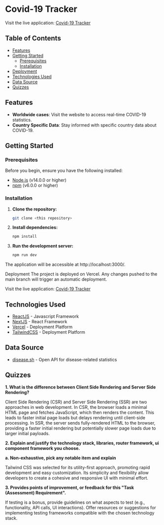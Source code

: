 # Covid-19 Tracker

Visit the live application: [Covid-19 Tracker](https://covid19-tracker-opal.vercel.app/)

## Table of Contents

- [Features](#features)
- [Getting Started](#getting-started)
  - [Prerequisites](#prerequisites)
  - [Installation](#installation)
- [Deployment](#deployment)
- [Technologies Used](#technologies-used)
- [Data Source](#data-source)
- [Quizzes](#quizzes)

## Features

- **Worldwide cases**: Visit the website to access real-time COVID-19 statistics.
- **Country Specific Data**: Stay informed with specific country data about COVID-19.

## Getting Started

### Prerequisites

Before you begin, ensure you have the following installed:

- [Node.js](https://nodejs.org/) (v14.0.0 or higher)
- [npm](https://www.npmjs.com/) (v6.0.0 or higher)

### Installation

1. **Clone the repository:**

   ```bash
   git clone <this repository>

2. **Install dependencies:**

   ```bash
   npm install

3. **Run the development server:**

    ```bash
    npm run dev

The application will be accessible at http://localhost:3000/.

Deployment
The project is deployed on Vercel. Any changes pushed to the main branch will trigger an automatic deployment.

Visit the live application: [Covid-19 Tracker](https://covid19-tracker-opal.vercel.app/)

## Technologies Used
- [ReactJS](https://react.dev/) - Javascript Framework
- [NextJS](https://nextjs.org/) - React Framework
- [Vercel](https://vercel.com/dashboard) - Deployment Platform
- [TailwindCSS](https://tailwindcss.com/docs/installation) - Deployment Platform

## Data Source
- [disease.sh](https://disease.sh/docs/) - Open API for disease-related statistics

## Quizzes
**1. What is the difference between Client Side Rendering and Server Side Rendering?**

Client Side Rendering (CSR) and Server Side Rendering (SSR) are two approaches in web development. In CSR, the browser loads a minimal HTML page and fetches JavaScript, which then renders the content. This leads to faster initial page loads but delays rendering until client-side processing. In SSR, the server sends fully-rendered HTML to the browser, providing a faster initial rendering but potentially slower page loads due to larger initial payloads.


**2. Explain and justify the technology stack, libraries, router framework, ui component framework you choose.**

**a. Non-exhaustive, pick any notable item and explain**


Tailwind CSS was selected for its utility-first approach, promoting rapid development and easy customization. Its simplicity and flexibility allow developers to create a cohesive and responsive UI with minimal effort.


**3. Provides points of improvement, or feedback for this "Task (Assessment) Requirement".**

If testing is a bonus, provide guidelines on what aspects to test (e.g., functionality, API calls, UI interactions). Offer resources or suggestions for implementing testing frameworks compatible with the chosen technology stack.

